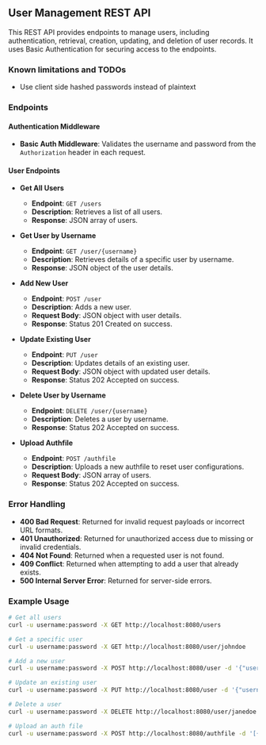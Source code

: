 ## User Management REST API

This REST API provides endpoints to manage users, including authentication, retrieval, creation, updating, and deletion of user records. It uses Basic Authentication for securing access to the endpoints.

### Known limitations and TODOs
- Use client side hashed passwords instead of plaintext
 
### Endpoints

#### Authentication Middleware

* **Basic Auth Middleware**: Validates the username and password from the `Authorization` header in each request.

#### User Endpoints

* **Get All Users**
    * **Endpoint**: `GET /users`
    * **Description**: Retrieves a list of all users.
    * **Response**: JSON array of users.

* **Get User by Username**
    * **Endpoint**: `GET /user/{username}`
    * **Description**: Retrieves details of a specific user by username.
    * **Response**: JSON object of the user details.

* **Add New User**
    * **Endpoint**: `POST /user`
    * **Description**: Adds a new user.
    * **Request Body**: JSON object with user details.
    * **Response**: Status 201 Created on success.

* **Update Existing User**
    * **Endpoint**: `PUT /user`
    * **Description**: Updates details of an existing user.
    * **Request Body**: JSON object with updated user details.
    * **Response**: Status 202 Accepted on success.

* **Delete User by Username**
    * **Endpoint**: `DELETE /user/{username}`
    * **Description**: Deletes a user by username.
    * **Response**: Status 202 Accepted on success.

* **Upload Authfile**
    * **Endpoint**: `POST /authfile`
    * **Description**: Uploads a new authfile to reset user configurations.
    * **Request Body**: JSON array of users.
    * **Response**: Status 202 Accepted on success.

### Error Handling

* **400 Bad Request**: Returned for invalid request payloads or incorrect URL formats.
* **401 Unauthorized**: Returned for unauthorized access due to missing or invalid credentials.
* **404 Not Found**: Returned when a requested user is not found.
* **409 Conflict**: Returned when attempting to add a user that already exists.
* **500 Internal Server Error**: Returned for server-side errors.

### Example Usage

```sh
# Get all users
curl -u username:password -X GET http://localhost:8080/users

# Get a specific user
curl -u username:password -X GET http://localhost:8080/user/johndoe

# Add a new user
curl -u username:password -X POST http://localhost:8080/user -d '{"username": "janedoe", "password": "password123", "is_admin": true}'

# Update an existing user
curl -u username:password -X PUT http://localhost:8080/user -d '{"username": "janedoe", "password": "newpassword123", "is_admin": true}'

# Delete a user
curl -u username:password -X DELETE http://localhost:8080/user/janedoe

# Upload an auth file
curl -u username:password -X POST http://localhost:8080/authfile -d '[{"username": "admin", "password": "adminpass", "is_admin": true}, {"username": "user1", "password": "user1pass", "is_admin": false}]'
